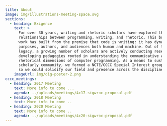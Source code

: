 ```yaml
---
title: About
image: img/illustrations-meeting-space.svg
sections:
  - heading: Exigence
    text: >
      For over 30 years, writing and rhetoric scholars have explored the 
      relationships between programming, writing, and rhetoric. This body  of
      work has built from the premise that code is writing: it has dynamic 
      purposes, authors, and audiences both human and machine. Out of this 
      legacy, a growing number of scholars are actively conducting research  and
      developing pedagogies rooted in understanding the communicative and 
      rhetorical dimensions of computer programming. As a means to sustain this 
      scholarly community, we formed a NCTE/CCCC Special Interest group in 2017,
      so we could solidify our field and presence across the discipline.
    imageUrl: img/dig-poster-2.png
cccc_meetings:
  - heading: 2017 Meeting
    text: More info to come ...
    agenda: ../uploads/meetings/4c17-sigwroc-proposal.pdf
  - heading: 2018 Meeting
    text: More info to come ..
  - heading: 2020 Meeting
    text: More info to come ..
    agenda: ../uploads/meetings/4c20-sigwroc-proposal.pdf
---
```


